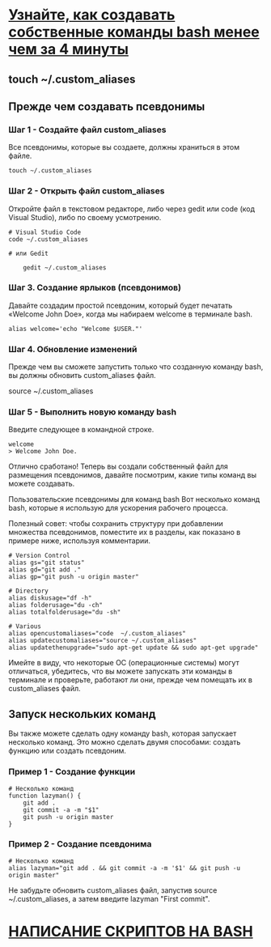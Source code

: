 # [Узнайте, как создавать собственные команды bash менее чем за 4 минуты](https://dev-gang.ru/article/uznaite-kak-sozdavat-sobstvennye-komandy-bash-menee-czem-za-4-minuty-mj650lpidd/)

## touch ~/.custom_aliases
## Прежде чем создавать псевдонимы
### Шаг 1 - Создайте файл custom_aliases
Все псевдонимы, которые вы создаете, должны храниться в этом файле.

    touch ~/.custom_aliases
### Шаг 2 - Открыть файл custom_aliases
Откройте файл в текстовом редакторе, либо через gedit или code (код Visual Studio), либо по своему усмотрению.

    # Visual Studio Code
    code ~/.custom_aliases

    # или Gedit

        gedit ~/.custom_aliases
### Шаг 3. Создание ярлыков (псевдонимов)
Давайте создадим простой псевдоним, который будет печатать «Welcome John Doe», когда мы набираем welcome в терминале bash.

    alias welcome='echo "Welcome $USER."'
### Шаг 4. Обновление изменений
Прежде чем вы сможете запустить только что созданную команду bash, вы должны обновить custom_aliases файл.

source ~/.custom_aliases
### Шаг 5 - Выполнить новую команду bash
Введите следующее в командной строке.

    welcome
    > Welcome John Doe.
Отлично сработано! Теперь вы создали собственный файл для размещения псевдонимов, давайте посмотрим, какие типы команд вы можете создавать.

Пользовательские псевдонимы для команд bash
Вот несколько команд bash, которые я использую для ускорения рабочего процесса.

Полезный совет: чтобы сохранить структуру при добавлении множества псевдонимов, поместите их в разделы, как показано в примере ниже, используя комментарии.

    # Version Control
    alias gs="git status"
    alias gd="git add ."
    alias gp="git push -u origin master"

    # Directory
    alias diskusage="df -h"
    alias folderusage="du -ch"
    alias totalfolderusage="du -sh"

    # Various
    alias opencustomaliases="code  ~/.custom_aliases"
    alias updatecustomaliases="source ~/.custom_aliases"
    alias updatethenupgrade="sudo apt-get update && sudo apt-get upgrade"
Имейте в виду, что некоторые ОС (операционные системы) могут отличаться, убедитесь, что вы можете запускать эти команды в терминале и проверьте, работают ли они, прежде чем помещать их в custom_aliases файл.

## Запуск нескольких команд
Вы также можете сделать одну команду bash, которая запускает несколько команд. Это можно сделать двумя способами: создать функцию или создать псевдоним.

### Пример 1 - Создание функции
    # Несколько команд
    function lazyman() {
        git add .
        git commit -a -m "$1"
        git push -u origin master
    }
### Пример 2 - Создание псевдонима
    # Несколько команд
    alias lazyman="git add . && git commit -a -m '$1' && git push -u origin master"
Не забудьте обновить custom_aliases файл, запустив source ~/.custom_aliases, а затем введите lazyman "First commit". 

# [НАПИСАНИЕ СКРИПТОВ НА BASH](https://losst.ru/napisanie-skriptov-na-bash)